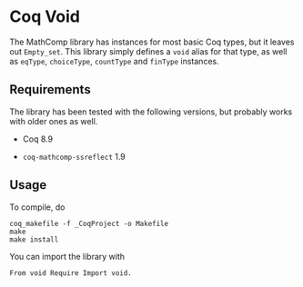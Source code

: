 # Coq Void

The MathComp library has instances for most basic Coq types, but it leaves out
`Empty_set`.  This library simply defines a `void` alias for that type, as well
as `eqType`, `choiceType`, `countType` and `finType` instances.

## Requirements

The library has been tested with the following versions, but probably works with
older ones as well.

- Coq 8.9

- `coq-mathcomp-ssreflect` 1.9

## Usage

To compile, do

    coq_makefile -f _CoqProject -o Makefile
    make
    make install

You can import the library with

    From void Require Import void.
